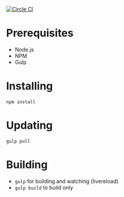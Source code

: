 [![Circle CI](https://circleci.com/gh/GroupEat/groupeat-frontend.svg?style=shield&circle-token=778915449bc9c1f0798ca2e0a53c8fd9c890d3d5)](https://circleci.com/gh/GroupEat/groupeat-frontend)

# Prerequisites

 - Node.js
 - NPM
 - Gulp

# Installing

`npm install`

# Updating

`gulp pull`

# Building

 - `gulp` for building and watching (livereload)
 - `gulp build` to build only
